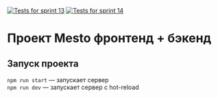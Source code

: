 [![Tests for sprint 13](https://github.com/lunarkbot/express-mesto-gha/actions/workflows/tests-13-sprint.yml/badge.svg)](https://github.com/lunarkbot/express-mesto-gha/actions/workflows/tests-13-sprint.yml) [![Tests for sprint 14](https://github.com/lunarkbot/express-mesto-gha/actions/workflows/tests-14-sprint.yml/badge.svg)](https://github.com/lunarkbot/express-mesto-gha/actions/workflows/tests-14-sprint.yml)
# Проект Mesto фронтенд + бэкенд



## Запуск проекта

`npm run start` — запускает сервер   
`npm run dev` — запускает сервер с hot-reload
